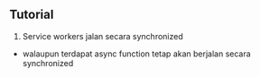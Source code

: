 ## Tutorial

1. Service workers jalan secara synchronized
 - walaupun terdapat async function tetap akan berjalan secara synchronized